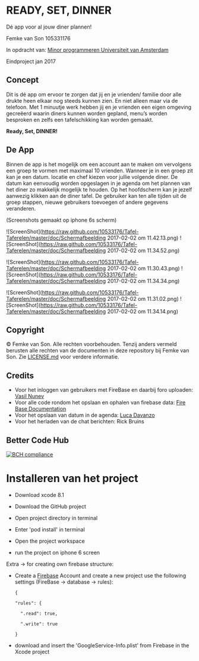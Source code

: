 # READY, SET, DINNER
Dé app voor al jouw diner plannen! 

Femke van Son 
105331176 

In opdracht van: [Minor programmeren Universiteit van Amsterdam](http://www.mprog.nl)

Eindproject jan 2017 

## Concept 

Dit is dé app om ervoor te zorgen dat jij en je vrienden/ familie door alle drukte heen elkaar nog steeds kunnen zien. 
En niet alleen maar via de telefoon. Met 1 minuutje werk hebben jij en je vrienden een eigen omgeving gecreëerd waarin diners kunnen worden gepland, menu’s worden besproken en zelfs een tafelschikking kan worden gemaakt.

**Ready, Set, DINNER!** 

## De App 

Binnen de app is het mogelijk om een account aan te maken om vervolgens een groep te vormen met maximaal 10 vrienden. Wanneer je in een groep zit kan je een datum. locatie en chef kiezen voor jullie volgende diner. De datum kan eenvoudig worden opgeslagen in je agenda om het plannen van het diner zo makkelijk mogelijk te houden. Op het hoofdscherm kan je jezelf aanwezig klikken aan de diner tafel. De gebruiker kan ten alle tijden uit de groep stappen, nieuwe gebruikers toevoegen of andere gegevens veranderen. 

(Screenshots gemaakt op iphone 6s scherm) 

![ScreenShot](https://raw.github.com/10533176/Tafel-Taferelen/master/doc/Schermafbeelding 2017-02-02 om 11.42.13.png)    ![ScreenShot](https://raw.github.com/10533176/Tafel-Taferelen/master/doc/Schermafbeelding 2017-02-02 om 11.34.52.png)


![ScreenShot](https://raw.github.com/10533176/Tafel-Taferelen/master/doc/Schermafbeelding 2017-02-02 om 11.30.43.png)    ![ScreenShot](https://raw.github.com/10533176/Tafel-Taferelen/master/doc/Schermafbeelding 2017-02-02 om 11.34.34.png)


![ScreenShot](https://raw.github.com/10533176/Tafel-Taferelen/master/doc/Schermafbeelding 2017-02-02 om 11.31.02.png)    ![ScreenShot](https://raw.github.com/10533176/Tafel-Taferelen/master/doc/Schermafbeelding 2017-02-02 om 11.34.14.png)

## Copyright
© Femke van Son. Alle rechten voorbehouden. Tenzij anders vermeld berusten alle rechten van de documenten in deze repository bij Femke van Son. Zie [LICENSE.md](https://github.com/10533176/TafelTaferelen/blob/master/LICENSE.md) voor verdere informatie.

## Credits 
- Voor het inloggen van gebruikers met FireBase en daarbij foro uploaden: [Vasil Nunev](https://www.youtube.com/watch?v=AsSZulMc7sk)
- Voor alle code rondom het opslaan en ophalen van firebase data: [Fire Base Documentation](https://firebase.google.com/docs/reference/ios/firebasecore/api/reference/Classes)
- Voor het opslaan van datum in de agenda: [Luca Davanzo](http://stackoverflow.com/questions/28379603/how-to-add-an-event-in-the-device-calendar-using-swift/34808632)
- Voor het herladen van de chat berichten: Rick Bruins

## Better Code Hub 

[![BCH compliance](https://bettercodehub.com/edge/badge/10533176/TafelTaferelen)](https://bettercodehub.com)

# Installeren van het project 

- Download xcode 8.1
- Download the GitHub project 
- Open project directory in terminal 
- Enter 'pod install' in terminal 
- Open the project workspace 

- run the project on iphone 6 screen

Extra -> 
for creating own firebase structure: 
- Create a [Firebase](https://firebase.google.com) Account and create a new project 
 use the following settings (FireBase -> database -> rules): 
      
      {
      
      "rules": {
      
        ".read": true,
        
        ".write": true
        
      }

- download and insert the 'GoogleService-Info.plist' from Firebase in the Xcode project

